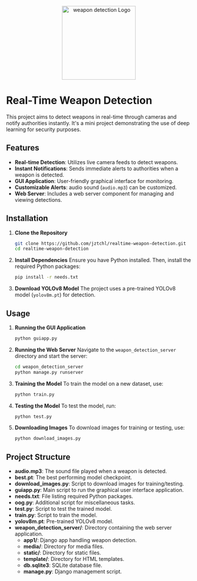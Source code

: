 <p align="center">
  <img src="https://thumbs.dreamstime.com/b/d-penguin-sheriff-render-wearing-cowboy-hat-holding-pistol-ready-46594638.jpg" alt="weapon detection Logo" width="200">
</p>

# Real-Time Weapon Detection

This project aims to detect weapons in real-time through cameras and notify authorities instantly. It's a mini project demonstrating the use of deep learning for security purposes.

## Features

- **Real-time Detection**: Utilizes live camera feeds to detect weapons.
- **Instant Notifications**: Sends immediate alerts to authorities when a weapon is detected.
- **GUI Application**: User-friendly graphical interface for monitoring.
- **Customizable Alerts**: audio sound (`audio.mp3`) can be customized.
- **Web Server**: Includes a web server component for managing and viewing detections.

## Installation

1. **Clone the Repository**
   ```bash
   git clone https://github.com/jztchl/realtime-weapon-detection.git
   cd realtime-weapon-detection
   ```

2. **Install Dependencies**
   Ensure you have Python installed. Then, install the required Python packages:
   ```bash
   pip install -r needs.txt
   ```

3. **Download YOLOv8 Model**
   The project uses a pre-trained YOLOv8 model (`yolov8m.pt`) for detection.

## Usage

1. **Running the GUI Application**
   ```bash
   python guiapp.py
   ```

2. **Running the Web Server**
   Navigate to the `weapon_detection_server` directory and start the server:
   ```bash
   cd weapon_detection_server
   python manage.py runserver
   ```

3. **Training the Model**
   To train the model on a new dataset, use:
   ```bash
   python train.py
   ```

4. **Testing the Model**
   To test the model, run:
   ```bash
   python test.py
   ```

5. **Downloading Images**
   To download images for training or testing, use:
   ```bash
   python download_images.py
   ```

## Project Structure

- **audio.mp3**: The sound file played when a weapon is detected.
- **best.pt**: The best performing model checkpoint.
- **download_images.py**: Script to download images for training/testing.
- **guiapp.py**: Main script to run the graphical user interface application.
- **needs.txt**: File listing required Python packages.
- **oog.py**: Additional script for miscellaneous tasks.
- **test.py**: Script to test the trained model.
- **train.py**: Script to train the model.
- **yolov8m.pt**: Pre-trained YOLOv8 model.
- **weapon_detection_server/**: Directory containing the web server application.
  - **app1/**: Django app handling weapon detection.
  - **media/**: Directory for media files.
  - **static/**: Directory for static files.
  - **template/**: Directory for HTML templates.
  - **db.sqlite3**: SQLite database file.
  - **manage.py**: Django management script.



